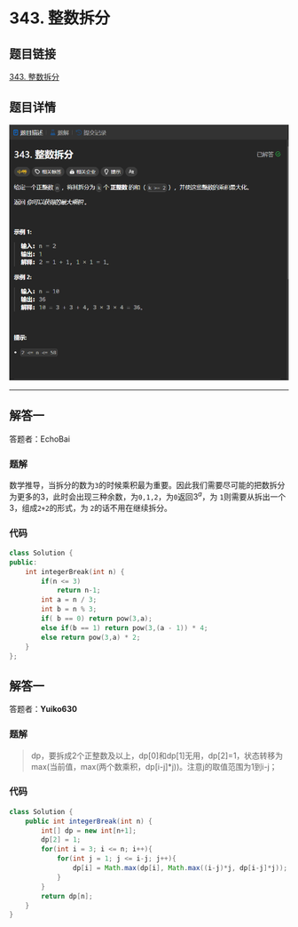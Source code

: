# 343. 整数拆分
## 题目链接  
[343. 整数拆分](https://leetcode.cn/problems/integer-break/description/)
## 题目详情
![题目图片](Img/343.png)

***
## 解答一
答题者：EchoBai

### 题解
数学推导，当拆分的数为`3`的时候乘积最为重要。因此我们需要尽可能的把数拆分为更多的3，此时会出现三种余数，为`0,1,2`，为`0`返回$3^a$，为 `1`则需要从拆出一个3，组成`2+2`的形式，为 `2`的话不用在继续拆分。

### 代码
``` cpp
class Solution {
public:
    int integerBreak(int n) {
        if(n <= 3)
            return n-1;
        int a = n / 3;
        int b = n % 3;
        if( b == 0) return pow(3,a);
        else if(b == 1) return pow(3,(a - 1)) * 4;
        else return pow(3,a) * 2;
    }
};
```

## 解答一
答题者：**Yuiko630**

### 题解
>dp，要拆成2个正整数及以上，dp[0]和dp[1]无用，dp[2]=1，状态转移为max(当前值，max(两个数乘积，dp[i-j]*j))。注意j的取值范围为1到i-j；

### 代码
``` Java
class Solution {
    public int integerBreak(int n) {
        int[] dp = new int[n+1];
        dp[2] = 1;
        for(int i = 3; i <= n; i++){
            for(int j = 1; j <= i-j; j++){
                dp[i] = Math.max(dp[i], Math.max((i-j)*j, dp[i-j]*j));
            }
        }
        return dp[n];
    }
}
```